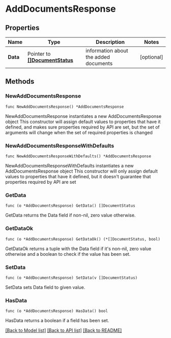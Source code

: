 # AddDocumentsResponse

## Properties

Name | Type | Description | Notes
------------ | ------------- | ------------- | -------------
**Data** | Pointer to [**[]DocumentStatus**](DocumentStatus.md) | information about the added documents | [optional] 

## Methods

### NewAddDocumentsResponse

`func NewAddDocumentsResponse() *AddDocumentsResponse`

NewAddDocumentsResponse instantiates a new AddDocumentsResponse object
This constructor will assign default values to properties that have it defined,
and makes sure properties required by API are set, but the set of arguments
will change when the set of required properties is changed

### NewAddDocumentsResponseWithDefaults

`func NewAddDocumentsResponseWithDefaults() *AddDocumentsResponse`

NewAddDocumentsResponseWithDefaults instantiates a new AddDocumentsResponse object
This constructor will only assign default values to properties that have it defined,
but it doesn't guarantee that properties required by API are set

### GetData

`func (o *AddDocumentsResponse) GetData() []DocumentStatus`

GetData returns the Data field if non-nil, zero value otherwise.

### GetDataOk

`func (o *AddDocumentsResponse) GetDataOk() (*[]DocumentStatus, bool)`

GetDataOk returns a tuple with the Data field if it's non-nil, zero value otherwise
and a boolean to check if the value has been set.

### SetData

`func (o *AddDocumentsResponse) SetData(v []DocumentStatus)`

SetData sets Data field to given value.

### HasData

`func (o *AddDocumentsResponse) HasData() bool`

HasData returns a boolean if a field has been set.


[[Back to Model list]](../README.md#documentation-for-models) [[Back to API list]](../README.md#documentation-for-api-endpoints) [[Back to README]](../README.md)


